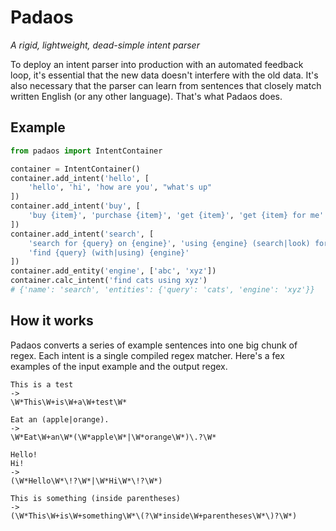 # Padaos

*A rigid, lightweight, dead-simple intent parser*

To deploy an intent parser into production with an automated feedback loop,
it's essential that the new data doesn't interfere with the old data. It's
also necessary that the parser can learn from sentences that closely match
written English (or any other language). That's what Padaos does.

## Example

```python
from padaos import IntentContainer

container = IntentContainer()
container.add_intent('hello', [
    'hello', 'hi', 'how are you', "what's up"
])
container.add_intent('buy', [
    'buy {item}', 'purchase {item}', 'get {item}', 'get {item} for me'
])
container.add_intent('search', [
    'search for {query} on {engine}', 'using {engine} (search|look) for {query}',
    'find {query} (with|using) {engine}'
])
container.add_entity('engine', ['abc', 'xyz'])
container.calc_intent('find cats using xyz')
# {'name': 'search', 'entities': {'query': 'cats', 'engine': 'xyz'}}
```

## How it works

Padaos converts a series of example sentences into
one big chunk of regex. Each intent is a single compiled regex matcher.
Here's a fex examples of the input example and the output regex.

```
This is a test
->
\W*This\W+is\W+a\W+test\W*
```

```
Eat an (apple|orange).
->
\W*Eat\W+an\W*(\W*apple\W*|\W*orange\W*)\.?\W*
```

```
Hello!
Hi!
->
(\W*Hello\W*\!?\W*|\W*Hi\W*\!?\W*)
```

```
This is something (inside parentheses)
->
(\W*This\W+is\W+something\W*\(?\W*inside\W+parentheses\W*\)?\W*)
```
